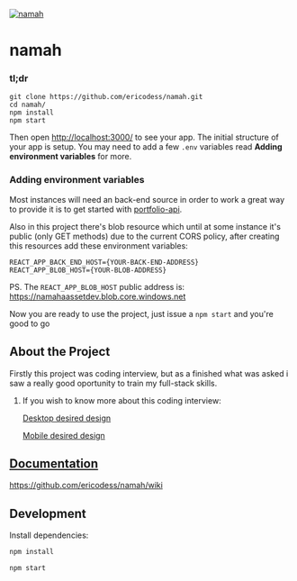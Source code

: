 [![namah](https://raw.githubusercontent.com/ericodesu/namah/master/.github/images/project-thumbnail.png)](https://ericodess.github.io/namah)

# namah

### tl;dr

 ```
git clone https://github.com/ericodess/namah.git
cd namah/
npm install
npm start
```

Then open [http://localhost:3000/](http://localhost:3000/) to see your app. The initial structure of your app is setup. You may need to add a few `.env` variables read **Adding environment variables** for more.

### Adding environment variables

Most instances will need an back-end source in order to work a great way to provide it is to get started with [portfolio-api](https://github.com/ericodess/portfolio-api).

Also in this project there's blob resource which until at some instance it's public (only GET methods) due to the current CORS policy, after creating this resources add these environment variables:

```
REACT_APP_BACK_END_HOST={YOUR-BACK-END-ADDRESS}
REACT_APP_BLOB_HOST={YOUR-BLOB-ADDRESS}
```

PS. The `REACT_APP_BLOB_HOST` public address is: https://namahaassetdev.blob.core.windows.net

Now you are ready to use the project, just issue a `npm start` and you're good to go

## About the Project

Firstly this project was coding interview, but as a finished what was asked i saw a really good oportunity to train my full-stack skills.

1. If you wish to know more about this coding interview:

    [Desktop desired design](https://www.figma.com/file/2Ps9ytPtSfQIKynIDW1pqC/Teste-Big-Bang-Shop?node-id=0%3A1) 

    [Mobile desired design](https://www.figma.com/file/K8HLlUcdJMqUQMXS2iQVLV/Teste-Big-Bang-Shop-Mobile?node-id=0%3A1)


## [Documentation](https://github.com/ericodess/namah/wiki)

https://github.com/ericodess/namah/wiki

## Development

Install dependencies:

```sh
npm install
```

```sh
npm start
```
